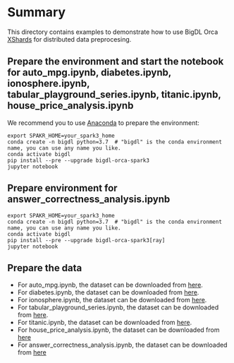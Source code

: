 # Summary
This directory contains examples to demonstrate how to use BigDL Orca [XShards](https://bigdl.readthedocs.io/en/latest/doc/Orca/Overview/data-parallel-processing.html#xshards-distributed-data-parallel-python-processing) for distributed data preprocesing.

## Prepare the environment and start the notebook for auto_mpg.ipynb, diabetes.ipynb, ionosphere.ipynb, tabular_playground_series.ipynb, titanic.ipynb, house_price_analysis.ipynb
We recommend you to use [Anaconda](https://www.anaconda.com/distribution/#linux) to prepare the environment:

```
export SPAKR_HOME=your_spark3_home
conda create -n bigdl python=3.7  # "bigdl" is the conda environment name, you can use any name you like.
conda activate bigdl
pip install --pre --upgrade bigdl-orca-spark3
jupyter notebook
```

## Prepare environment for answer_correctness_analysis.ipynb
```
export SPAKR_HOME=your_spark3_home
conda create -n bigdl python=3.7  # "bigdl" is the conda environment name, you can use any name you like.
conda activate bigdl
pip install --pre --upgrade bigdl-orca-spark3[ray]
jupyter notebook
```


## Prepare the data
- For auto_mpg.ipynb, the dataset can be downloaded from [here](http://archive.ics.uci.edu/ml/machine-learning-databases/auto-mpg/auto-mpg.data).
- For diabetes.ipynb, the dataset can be downloaded from [here](https://raw.githubusercontent.com/jbrownlee/Datasets/master/pima-indians-diabetes.data.csv).
- For ionosphere.ipynb, the dataset can be downloaded from [here](https://raw.githubusercontent.com/jbrownlee/Datasets/master/ionosphere.csv).
- For tabular_playground_series.ipynb, the dataset can be downloaded from [here](https://www.kaggle.com/code/remekkinas/tps-5-pytorch-nn-for-tabular-step-by-step/data?select=train.csv).
- For titanic.ipynb, the dataset can be downloaded from [here](https://www.kaggle.com/code/chuanguy/titanic-data-processing-with-python-0-813/data?select=train.csv).
- For house_price_analysis.ipynb, the dataset can be downloaded from [here](https://www.kaggle.com/code/pmarcelino/comprehensive-data-exploration-with-python/data?select=train.csv)
- For answer_correctness_analysis.ipynb, the dataset can be downloaded from [here](https://www.kaggle.com/competitions/riiid-test-answer-prediction/data?select=train.csv)
